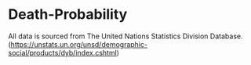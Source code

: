 # Death-Probability
All data is sourced from The United Nations Statistics Division Database. (https://unstats.un.org/unsd/demographic-social/products/dyb/index.cshtml)
